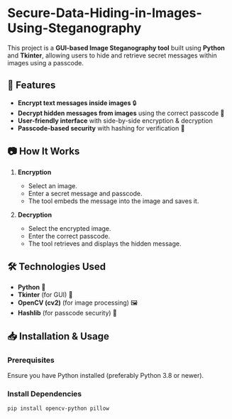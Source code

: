 # Secure-Data-Hiding-in-Images-Using-Steganography

This project is a **GUI-based Image Steganography tool** built using **Python** and **Tkinter**, allowing users to hide and retrieve secret messages within images using a passcode.

## 🚀 Features

- **Encrypt text messages inside images** 🔒
- **Decrypt hidden messages from images** using the correct passcode 🔑
- **User-friendly interface** with side-by-side encryption & decryption
- **Passcode-based security** with hashing for verification 🔐

## 📷 How It Works

1. **Encryption**

   - Select an image.
   - Enter a secret message and passcode.
   - The tool embeds the message into the image and saves it.

2. **Decryption**

   - Select the encrypted image.
   - Enter the correct passcode.
   - The tool retrieves and displays the hidden message.

## 🛠 Technologies Used

- **Python** 🐍
- **Tkinter** (for GUI) 🎨
- **OpenCV (cv2)** (for image processing) 🖼
- **Hashlib** (for passcode security) 🔑

## 📥 Installation & Usage

### Prerequisites

Ensure you have Python installed (preferably Python 3.8 or newer).

### Install Dependencies

```sh
pip install opencv-python pillow
```
